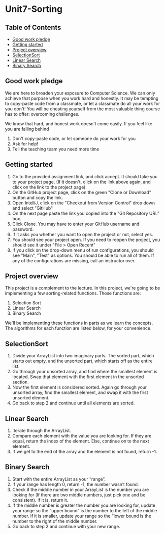 # Unit7-Sorting

## Table of Contents

* [Good work pledge](#good-work-pledge)
* [Getting started](#getting-started)
* [Project overview](#project-overview)
* [SelectionSort](#selectionsort)
* [Linear Search](#linear-search)
* [Binary Search](#binary-search)

## Good work pledge

We are here to broaden your exposure to Computer Science. We can only achieve that purpose when you work
hard and honestly. It may be tempting to copy-paste code from a classmate, or let a classmate do all
your work for you don't! You will be cheating yourself from the most valuable thing course has to offer:
overcoming challenges.

We know that hard, and honest work doesn't come easily. If you feel like you are falling behind

  1. Don't copy-paste code, or let someone do your work for you
  2. Ask for help!
  3. Tell the teaching team you need more time

## Getting started

  1. Go to the provided assignment link, and click accept. It should take you to your project page.
     (If it doesn't, click on the link above again, and click on the link to the project page).
  2. On the GitHub project page, click on the green "Clone or Download" button and copy the link.
  3. Open IntelliJ, click on the "Checkout from Version Control" drop down and select "GitHub"
  4. On the next page paste the link you copied into the "Git Repository URL" box.
  5. Click Clone. You may have to enter your GitHub username and password.
  6. If it asks you whether you want to open the project or not, select yes.
  7. You should see your project open. If you need to reopen the project, you should see it under
     "File > Open Recent"
  8. If you click on the drop-down menu of run configurations, you should see "Main", "Test" as 
     options. You should be able to run all of them. If any of the configurations are missing,
     call an instructor over.

## Project overview

This project is a complement to the lecture. In this project, we're going to be implementing a few sorting-related functions. Those functions are:
  1. Selection Sort
  2. Linear Search
  3. Binary Search
  
We'll be implementing these functions in parts as we learn the concepts. The algorithms for each function are listed below, for your convenience.

## SelectionSort
  1. Divide your ArrayList into two imaginary parts. The sorted part, which starts out empty, and the unsorted part, which starts off as the entire list.
  2. Go through your unsorted array, and find where the smallest element is located. Swap that element with the first element in the unsorted section. 
  3. Now the first element is considered sorted. Again go through your unsorted array, find the smallest element, and swap it with the first unsorted element.
  4. Go back to step 2 and continue until all elements are sorted.
  
## Linear Search
  1. Iterate through the ArrayList. 
  2. Compare each element with the value you are looking for. If they are equal, return the index of the element. Else, continue on to the next element.
  3. If we get to the end of the array and the element is not found, return -1.
  
## Binary Search
  1. Start with the entire ArrayList as your “range”.
  2. If your range has length 0, return -1, the number wasn’t found.
  3. Check if the middle number in your ArrayList is the number you are looking for (If there are two middle numbers, just pick one and be consistent). If it is, return it.
  4. If the middle number is greater the number you are looking for, update your range so the “upper bound” is the number to the left of the middle number. If it is smaller, update your range so the “lower bound is the number to the right of the middle number.
  5. Go back to step 2 and continue with your new range.




